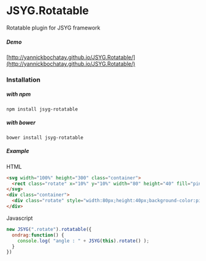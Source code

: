 # JSYG.Rotatable
Rotatable plugin for JSYG framework

##### Demo
[http://yannickbochatay.github.io/JSYG.Rotatable/](http://yannickbochatay.github.io/JSYG.Rotatable/)

### Installation

##### with npm
```shell
npm install jsyg-rotatable
```

##### with bower
```shell
bower install jsyg-rotatable
```


##### Example

HTML
```html
<svg width="100%" height="300" class="container">
  <rect class="rotate" x="10%" y="10%" width="80" height="40" fill="pink"/>
</svg>
<div class="container">
  <div class="rotate" style="width:80px;height:40px;background-color:pink;position:absolute;left:100px;top:100px"></div>
</div>
```

Javascript
```javascript
new JSYG(".rotate").rotatable({
  ondrag:function() {
    console.log( "angle : " + JSYG(this).rotate() );
  }
})
```